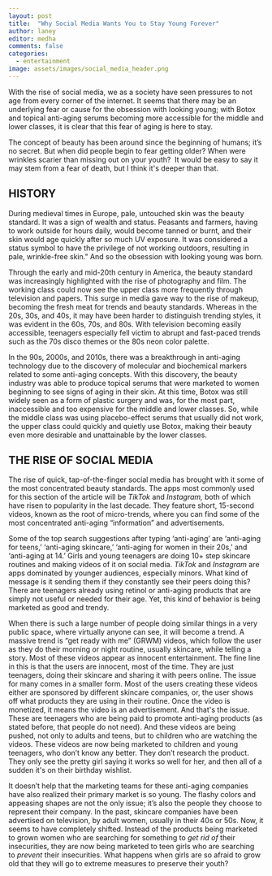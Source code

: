 ```yaml
---
layout: post
title:  "Why Social Media Wants You to Stay Young Forever"
author: laney
editor: medha
comments: false
categories:
  - entertainment
image: assets/images/social_media_header.png
---
```

With the rise of social media, we as a society have seen pressures to not age from every corner of the internet. It seems that there may be an underlying fear or cause for the obsession with looking young; with Botox and topical anti-aging serums becoming more accessible for the middle and lower classes, it is clear that this fear of aging is here to stay. 

The concept of beauty has been around since the beginning of humans; it’s no secret. But when did people begin to fear getting older? When were wrinkles scarier than missing out on your youth?  It would be easy to say it may stem from a fear of death, but I think it's deeper than that. 

## **HISTORY**

During medieval times in Europe, pale, untouched skin was the beauty standard. It was a sign of wealth and status. Peasants and farmers, having to work outside for hours daily, would become tanned or burnt, and their skin would age quickly after so much UV exposure. It was considered a status symbol to have the privilege of not working outdoors, resulting in pale, wrinkle-free skin." And so the obsession with looking young was born.

Through the early and mid-20th century in America, the beauty standard was increasingly highlighted with the rise of photography and film. The working class could now see the upper class more frequently through television and papers. This surge in media gave way to the rise of makeup, becoming the fresh meat for trends and beauty standards. Whereas in the 20s, 30s, and 40s, it may have been harder to distinguish trending styles, it was evident in the 60s, 70s, and 80s. With television becoming easily accessible, teenagers especially fell victim to abrupt and fast-paced trends such as the 70s disco themes or the 80s neon color palette. 

In the 90s, 2000s, and 2010s, there was a breakthrough in anti-aging technology due to the discovery of molecular and biochemical markers related to some anti-aging concepts. With this discovery, the beauty industry was able to produce topical serums that were marketed to women beginning to see signs of aging in their skin. At this time, Botox was still widely seen as a form of plastic surgery and was, for the most part, inaccessible and too expensive for the middle and lower classes. So, while the middle class was using placebo-effect serums that usually did not work, the upper class could quickly and quietly use Botox, making their beauty even more desirable and unattainable by the lower classes. 

## **THE RISE OF SOCIAL MEDIA**  

The rise of quick, tap-of-the-finger social media has brought with it some of the most concentrated beauty standards. The apps most commonly used for this section of the article will be _TikTok_ and _Instagram,_ both of which have risen to popularity in the last decade. They feature short, 15-second videos, known as the root of micro-trends, where you can find some of the most concentrated anti-aging “information” and advertisements. 

Some of the top search suggestions after typing ‘anti-aging’ are ‘anti-aging for teens,’ ‘anti-aging skincare,’ ‘anti-aging for women in their 20s,’ and ‘anti-aging at 14.’ Girls and young teenagers are doing 10+ step skincare routines and making videos of it on social media. _TikTok_ and _Instagram_ are apps dominated by younger audiences, especially minors. What kind of message is it sending them if they constantly see their peers doing this? There are teenagers already using retinol or anti-aging products that are simply not useful or needed for their age. Yet, this kind of behavior is being marketed as good and trendy. 

When there is such a large number of people doing similar things in a very public space, where virtually anyone can see, it will become a trend. A massive trend is “get ready with me” (GRWM) videos, which follow the user as they do their morning or night routine, usually skincare, while telling a story. Most of these videos appear as innocent entertainment. The fine line in this is that the users are innocent, most of the time. They are just teenagers, doing their skincare and sharing it with peers online. The issue for many comes in a smaller form. Most of the users creating these videos either are sponsored by different skincare companies, or, the user shows off what products they are using in their routine. Once the video is monetized, it means the video is an advertisement. And that's the issue. These are teenagers who are being paid to promote anti-aging products (as stated before, that people do not need). And these videos are being pushed, not only to adults and teens, but to children who are watching the videos. These videos are now being marketed to children and young teenagers, who don’t know any better. They don’t research the product. They only see the pretty girl saying it works so well for her, and then all of a sudden it's on their birthday wishlist. 

It doesn’t help that the marketing teams for these anti-aging companies have also realized their primary market is so young. The flashy colors and appeasing shapes are not the only issue; it’s also the people they choose to represent their company. In the past, skincare companies have been advertised on television, by adult women, usually in their 40s or 50s. Now, it seems to have completely shifted. Instead of the products being marketed to grown women who are searching for something to _get rid of_ their insecurities, they are now being marketed to teen girls who are searching to _prevent_ their insecurities. What happens when girls are so afraid to grow old that they will go to extreme measures to preserve their youth?